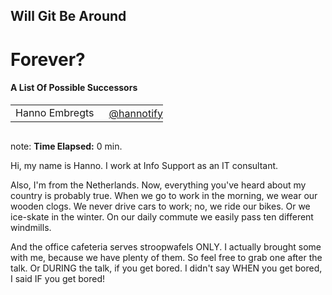<h2>Will Git Be Around</h2>
<h1>Forever?</h1>
<h4>A List Of Possible Successors</h4>
<table>
    <tr>
        <td style="vertical-align: middle;">Hanno Embregts</td>
        <td style="text-align: right;"><img width="20%" data-src="img/icons/twitter-white.png" class="no-background"/></td>
        <td style="vertical-align: middle; padding: 0 0 0 0"><a href="https://www.twitter.com/hannotify">@hannotify</a></td>
    </tr>
</table>
<img data-src="img/logos/voxxed-days-athens.png" width="40%" class="no-background"/>
<br/>

note:
**Time Elapsed:** 0 min.

Hi, my name is Hanno. 
I work at Info Support as an IT consultant.

Also, I'm from the Netherlands.
Now, everything you've heard about my country is probably true.
When we go to work in the morning, we wear our wooden clogs.
We never drive cars to work; no, we ride our bikes.
Or we ice-skate in the winter.
On our daily commute we easily pass ten different windmills.

And the office cafeteria serves stroopwafels ONLY.
I actually brought some with me, because we have plenty of them.
So feel free to grab one after the talk.
Or DURING the talk, if you get bored.
I didn't say WHEN you get bored, I said IF you get bored!